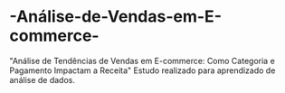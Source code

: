 # -Análise-de-Vendas-em-E-commerce-
"Análise de Tendências de Vendas em E-commerce: Como Categoria e Pagamento Impactam a Receita" Estudo realizado para aprendizado de análise de dados.

